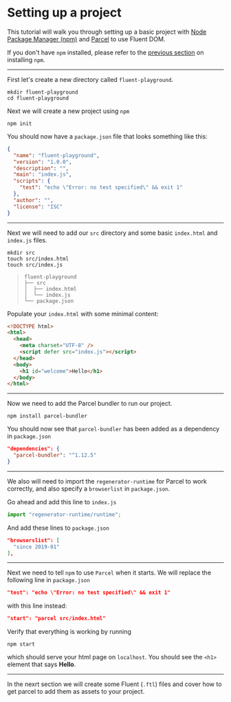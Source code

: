 # Setting up a project

This tutorial will walk you through setting up a basic project with [Node Package Manager (npm)](https://www.npmjs.com/) and [Parcel](https://parceljs.org/) to use Fluent DOM.

If you don't have `npm` installed, please refer to the [previous section](./npm.md) on installing `npm`.

---

First let's create a new directory called `fluent-playground`.

```
mkdir fluent-playground
cd fluent-playground
```

Next we will create a new project using `npm`

```
npm init
```

You should now have a `package.json` file that looks something like this:

```json
{
  "name": "fluent-playground",
  "version": "1.0.0",
  "description": "",
  "main": "index.js",
  "scripts": {
    "test": "echo \"Error: no test specified\" && exit 1"
  },
  "author": "",
  "license": "ISC"
}
```

---

Next we will need to add our `src` directory and some basic `index.html` and `index.js` files.

```
mkdir src
touch src/index.html
touch src/index.js
```
> ```
> fluent-playground
> ├── src
> │  ├── index.html
> │  └── index.js
> └── package.json
> ```

Populate your `index.html` with some minimal content:

```html
<!DOCTYPE html>
<html>
  <head>
    <meta charset="UTF-8" />
    <script defer src="index.js"></script>
  </head>
  <body>
    <h1 id="welcome">Hello</h1>
  </body>
</html>
```

---

Now we need to add the Parcel bundler to run our project.

```
npm install parcel-bundler
```

You should now see that `parcel-bundler` has been added as a dependency in `package.json`

```json
"dependencies": {
  "parcel-bundler": "^1.12.5"
}
```

---

We also will need to import the `regenerator-runtime` for Parcel to work correctly, and also specify a `browserlist` in `package.json`.

Go ahead and add this line to `index.js`

```JavaScript
import "regenerator-runtime/runtime";
```

And add these lines to `package.json`

```json
"browserslist": [
  "since 2019-01"
],
```

---

Next we need to tell `npm` to use `Parcel` when it starts. We will replace the following line in `package.json`

```json
"test": "echo \"Error: no test specified\" && exit 1"
```

with this line instead:

```json
"start": "parcel src/index.html"
```

Verify that everything is working by running
```
npm start
```

which should serve your html page on `localhost`. You should see the `<h1>` element that says **Hello**.

---

In the nexrt section we will create some Fluent (`.ftl`) files and cover how to get parcel to add them as assets to your project.